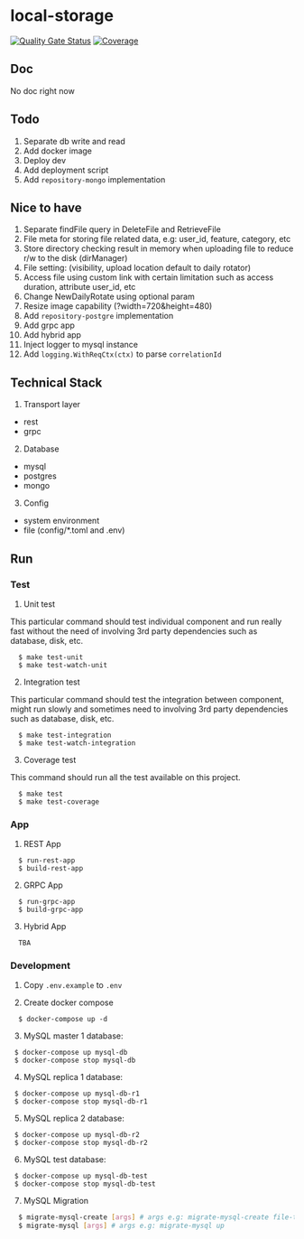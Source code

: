 # local-storage

[![Quality Gate Status](https://sonarcloud.io/api/project_badges/measure?project=go-seidon_local&metric=alert_status)](https://sonarcloud.io/summary/new_code?id=go-seidon_local)
[![Coverage](https://sonarcloud.io/api/project_badges/measure?project=go-seidon_local&metric=coverage)](https://sonarcloud.io/summary/new_code?id=go-seidon_local)

## Doc
No doc right now

## Todo
1. Separate db write and read
2. Add docker image
3. Deploy dev
4. Add deployment script
5. Add `repository-mongo` implementation

## Nice to have
1. Separate findFile query in DeleteFile and RetrieveFile
2. File meta for storing file related data, e.g: user_id, feature, category, etc
3. Store directory checking result in memory when uploading file to reduce r/w to the disk (dirManager)
4. File setting: (visibility, upload location default to daily rotator)
5. Access file using custom link with certain limitation such as access duration, attribute user_id, etc
6. Change NewDailyRotate using optional param
7. Resize image capability (?width=720&height=480)
8. Add `repository-postgre` implementation
9. Add grpc app
10. Add hybrid app
11. Inject logger to mysql instance
12. Add `logging.WithReqCtx(ctx)` to parse `correlationId`

## Technical Stack
1. Transport layer
- rest
- grpc
2. Database
- mysql
- postgres
- mongo
3. Config
- system environment
- file (config/*.toml and .env)

## Run
### Test
1. Unit test

This particular command should test individual component and run really fast without the need of involving 3rd party dependencies such as database, disk, etc.

```
  $ make test-unit
  $ make test-watch-unit
```

2. Integration test

This particular command should test the integration between component, might run slowly and sometimes need to involving 3rd party dependencies such as database, disk, etc.

```
  $ make test-integration
  $ make test-watch-integration
```

3. Coverage test

This command should run all the test available on this project.

```
  $ make test
  $ make test-coverage
```

### App
1. REST App

```
  $ run-rest-app
  $ build-rest-app
```

2. GRPC App

```
  $ run-grpc-app
  $ build-grpc-app
```

3. Hybrid App

```
  TBA
```

### Development
1. Copy `.env.example` to `.env`

2. Create docker compose
```
  $ docker-compose up -d
```

3. MySQL master 1 database: 
```
 $ docker-compose up mysql-db
 $ docker-compose stop mysql-db
```

4. MySQL replica 1 database: 
```
 $ docker-compose up mysql-db-r1
 $ docker-compose stop mysql-db-r1
```

5. MySQL replica 2 database: 
```
 $ docker-compose up mysql-db-r2
 $ docker-compose stop mysql-db-r2
```

6. MySQL test database:
```
 $ docker-compose up mysql-db-test
 $ docker-compose stop mysql-db-test
```

7. MySQL Migration
```bash
  $ migrate-mysql-create [args] # args e.g: migrate-mysql-create file-table
  $ migrate-mysql [args] # args e.g: migrate-mysql up
```
